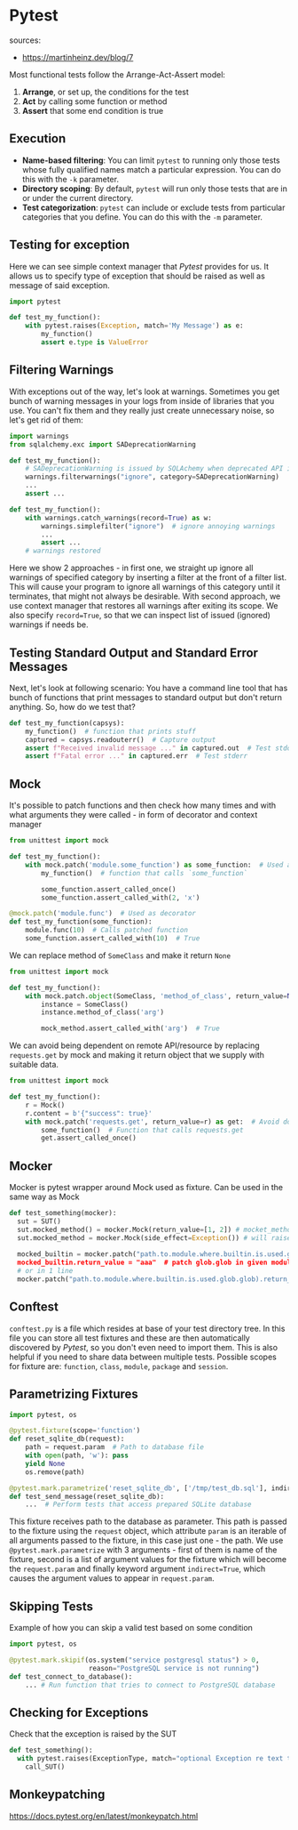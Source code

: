 # Pytest
sources:
* https://martinheinz.dev/blog/7

Most functional tests follow the Arrange-Act-Assert model:

1.  **Arrange**, or set up, the conditions for the test
2.  **Act**  by calling some function or method
3.  **Assert**  that some end condition is true

## Execution
-   **Name-based filtering**: You can limit  `pytest`  to running only those tests whose fully qualified names match a particular expression. You can do this with the  `-k`  parameter.
-   **Directory scoping**: By default,  `pytest`  will run only those tests that are in or under the current directory.
-   **Test categorization**:  `pytest`  can include or exclude tests from particular categories that you define. You can do this with the  `-m`  parameter.

## Testing for exception
Here we can see simple context manager that _Pytest_ provides for us. It allows us to specify type of exception that should be raised as well as message of said exception.
```python
import pytest

def test_my_function():
    with pytest.raises(Exception, match='My Message') as e:
        my_function()
        assert e.type is ValueError
```

## Filtering Warnings

With exceptions out of the way, let's look at warnings. Sometimes you get bunch of warning messages in your logs from inside of libraries that you use. You can't fix them and they really just create unnecessary noise, so let's get rid of them:
```python
import warnings
from sqlalchemy.exc import SADeprecationWarning

def test_my_function():
    # SADeprecationWarning is issued by SQLAchemy when deprecated API is used
    warnings.filterwarnings("ignore", category=SADeprecationWarning)
    ...
    assert ...

def test_my_function():
    with warnings.catch_warnings(record=True) as w:
        warnings.simplefilter("ignore")  # ignore annoying warnings
        ...
        assert ...
    # warnings restored
```

Here we show 2 approaches - in first one, we straight up ignore all warnings of specified category by inserting a filter at the front of a filter list. This will cause your program to ignore all warnings of this category until it terminates, that might not always be desirable. With second approach, we use context manager that restores all warnings after exiting its scope. We also specify `record=True`, so that we can inspect list of issued (ignored) warnings if needs be.

## Testing Standard Output and Standard Error Messages

Next, let's look at following scenario: You have a command line tool that has bunch of functions that print messages to standard output but don't return anything. So, how do we test that?

```python
def test_my_function(capsys):
    my_function()  # function that prints stuff
    captured = capsys.readouterr()  # Capture output
    assert f"Received invalid message ..." in captured.out  # Test stdout
    assert f"Fatal error ..." in captured.err  # Test stderr
```

## Mock
It's possible to patch functions and then check how many times and with what arguments they were called - in form of decorator and context manager
```python
from unittest import mock

def test_my_function():
    with mock.patch('module.some_function') as some_function:  # Used as context manager
        my_function()  # function that calls `some_function`

        some_function.assert_called_once()
        some_function.assert_called_with(2, 'x')

@mock.patch('module.func')  # Used as decorator
def test_my_function(some_function):
    module.func(10)  # Calls patched function
    some_function.assert_called_with(10)  # True
```

We can replace method of `SomeClass` and make it return `None`
```python
from unittest import mock

def test_my_function():
    with mock.patch.object(SomeClass, 'method_of_class', return_value=None) as mock_method:
        instance = SomeClass()
        instance.method_of_class('arg')

        mock_method.assert_called_with('arg')  # True
```

We can avoid being dependent on remote API/resource by replacing `requests.get` by mock and making it return object that we supply with suitable data.
```python
from unittest import mock

def test_my_function():
    r = Mock()
    r.content = b'{"success": true}'
    with mock.patch('requests.get', return_value=r) as get:  # Avoid doing actual GET request
        some_function()  # Function that calls requests.get
        get.assert_called_once()
```
## Mocker
Mocker is pytest wrapper around Mock used as fixture. Can be used in the same way as Mock
```python
def test_something(mocker):
  sut = SUT()
  sut.mocked_method() = mocker.Mock(return_value=[1, 2]) # mocket_method will return 1 on 1st call and 2 on 2nd
  sut.mocked_method = mocker.Mock(side_effect=Exception()) # will raise exception on a mocked_method call
  
  mocked_builtin = mocker.patch("path.to.module.where.builtin.is.used.glob.glob)
  mocked_builtin.return_value = "aaa"  # patch glob.glob in given module
  # or in 1 line
  mocker.patch("path.to.module.where.builtin.is.used.glob.glob).return_value = "aaa"
```

## Conftest
`conftest.py` is a file which resides at base of your test directory tree. In this file you can store all test fixtures and these are then automatically discovered by _Pytest_, so you don't even need to import them. This is also helpful if you need to share data between multiple tests. 
Possible scopes for fixture are: `function`, `class`, `module`, `package` and `session`.

## Parametrizing Fixtures

```python
import pytest, os

@pytest.fixture(scope='function')
def reset_sqlite_db(request):
    path = request.param  # Path to database file
    with open(path, 'w'): pass
    yield None
    os.remove(path)

@pytest.mark.parametrize('reset_sqlite_db', ['/tmp/test_db.sql'], indirect=True)
def test_send_message(reset_sqlite_db):
    ...  # Perform tests that access prepared SQLite database
```
This fixture receives path to the database as parameter. This path is passed to the fixture using the `request` object, which attribute `param` is an iterable of all arguments passed to the fixture, in this case just one - the path.
We use `@pytest.mark.parametrize` with 3 arguments - first of them is name of the fixture, second is a list of argument values for the fixture which will become the `request.param` and finally keyword argument `indirect=True`, which causes the argument values to appear in `request.param`.

## Skipping Tests
Example of how you can skip a valid test based on some condition
```python
import pytest, os

@pytest.mark.skipif(os.system("service postgresql status") > 0,
                    reason="PostgreSQL service is not running")
def test_connect_to_database():
    ... # Run function that tries to connect to PostgreSQL database
```


## Checking for Exceptions
Check that the exception is raised by the SUT
```python
def test_something():
  with pytest.raises(ExceptionType, match="optional Exception re text to match")
    call_SUT()
```

## Monkeypatching
https://docs.pytest.org/en/latest/monkeypatch.html
<!--stackedit_data:
eyJoaXN0b3J5IjpbMTU4OTMyNDY3OCw5NTU3ODExMzUsNjQ2OD
M0NzI2LC0xNzIzNjI2MDQ5LDEwNDY1NDk4MjAsMTAwNDg2NzAz
Niw3MDc0MTEyMDIsMTE4OTUzMDYwMiwxMTU5MDc3NDc2LC0xNj
E4Nzg3NzUyXX0=
-->